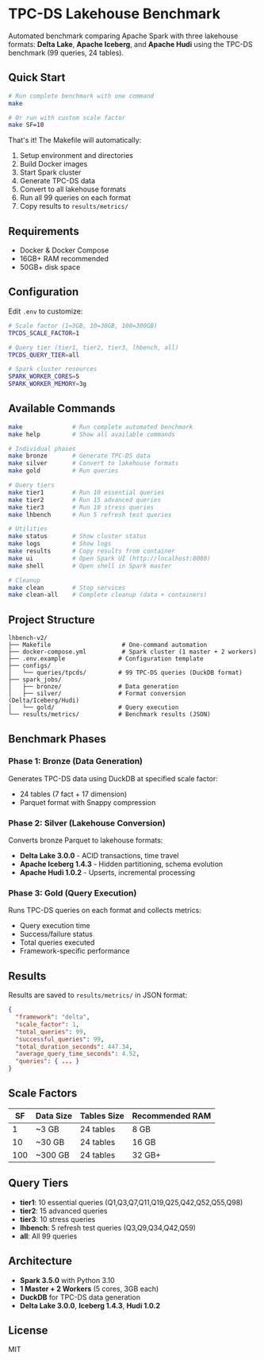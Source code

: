 # TPC-DS Lakehouse Benchmark

Automated benchmark comparing Apache Spark with three lakehouse formats: **Delta Lake**, **Apache Iceberg**, and **Apache Hudi** using the TPC-DS benchmark (99 queries, 24 tables).

## Quick Start

```bash
# Run complete benchmark with one command
make

# Or run with custom scale factor
make SF=10
```

That's it! The Makefile will automatically:
1. Setup environment and directories
2. Build Docker images
3. Start Spark cluster
4. Generate TPC-DS data
5. Convert to all lakehouse formats
6. Run all 99 queries on each format
7. Copy results to `results/metrics/`

## Requirements

- Docker & Docker Compose
- 16GB+ RAM recommended
- 50GB+ disk space

## Configuration

Edit `.env` to customize:

```bash
# Scale factor (1=3GB, 10=30GB, 100=300GB)
TPCDS_SCALE_FACTOR=1

# Query tier (tier1, tier2, tier3, lhbench, all)
TPCDS_QUERY_TIER=all

# Spark cluster resources
SPARK_WORKER_CORES=5
SPARK_WORKER_MEMORY=3g
```

## Available Commands

```bash
make              # Run complete automated benchmark
make help         # Show all available commands

# Individual phases
make bronze       # Generate TPC-DS data
make silver       # Convert to lakehouse formats
make gold         # Run queries

# Query tiers
make tier1        # Run 10 essential queries
make tier2        # Run 15 advanced queries
make tier3        # Run 10 stress queries
make lhbench      # Run 5 refresh test queries

# Utilities
make status       # Show cluster status
make logs         # Show logs
make results      # Copy results from container
make ui           # Open Spark UI (http://localhost:8080)
make shell        # Open shell in Spark master

# Cleanup
make clean        # Stop services
make clean-all    # Complete cleanup (data + containers)
```

## Project Structure

```
lhbench-v2/
├── Makefile                    # One-command automation
├── docker-compose.yml          # Spark cluster (1 master + 2 workers)
├── .env.example               # Configuration template
├── configs/
│   └── queries/tpcds/         # 99 TPC-DS queries (DuckDB format)
├── spark_jobs/
│   ├── bronze/                # Data generation
│   ├── silver/                # Format conversion (Delta/Iceberg/Hudi)
│   └── gold/                  # Query execution
└── results/metrics/           # Benchmark results (JSON)
```

## Benchmark Phases

### Phase 1: Bronze (Data Generation)
Generates TPC-DS data using DuckDB at specified scale factor:
- 24 tables (7 fact + 17 dimension)
- Parquet format with Snappy compression

### Phase 2: Silver (Lakehouse Conversion)
Converts bronze Parquet to lakehouse formats:
- **Delta Lake 3.0.0** - ACID transactions, time travel
- **Apache Iceberg 1.4.3** - Hidden partitioning, schema evolution
- **Apache Hudi 1.0.2** - Upserts, incremental processing

### Phase 3: Gold (Query Execution)
Runs TPC-DS queries on each format and collects metrics:
- Query execution time
- Success/failure status
- Total queries executed
- Framework-specific performance

## Results

Results are saved to `results/metrics/` in JSON format:

```json
{
  "framework": "delta",
  "scale_factor": 1,
  "total_queries": 99,
  "successful_queries": 99,
  "total_duration_seconds": 447.34,
  "average_query_time_seconds": 4.52,
  "queries": { ... }
}
```

## Scale Factors

| SF | Data Size | Tables Size | Recommended RAM |
|----|-----------|-------------|-----------------|
| 1  | ~3 GB     | 24 tables   | 8 GB            |
| 10 | ~30 GB    | 24 tables   | 16 GB           |
| 100| ~300 GB   | 24 tables   | 32 GB+          |

## Query Tiers

- **tier1**: 10 essential queries (Q1,Q3,Q7,Q11,Q19,Q25,Q42,Q52,Q55,Q98)
- **tier2**: 15 advanced queries
- **tier3**: 10 stress queries
- **lhbench**: 5 refresh test queries (Q3,Q9,Q34,Q42,Q59)
- **all**: All 99 queries

## Architecture

- **Spark 3.5.0** with Python 3.10
- **1 Master + 2 Workers** (5 cores, 3GB each)
- **DuckDB** for TPC-DS data generation
- **Delta Lake 3.0.0**, **Iceberg 1.4.3**, **Hudi 1.0.2**

## License

MIT
